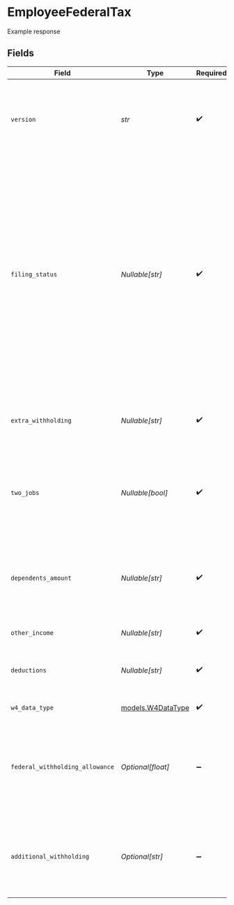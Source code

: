 # EmployeeFederalTax

Example response


## Fields

| Field                                                                                                                                                                                                                                                              | Type                                                                                                                                                                                                                                                               | Required                                                                                                                                                                                                                                                           | Description                                                                                                                                                                                                                                                        |
| ------------------------------------------------------------------------------------------------------------------------------------------------------------------------------------------------------------------------------------------------------------------ | ------------------------------------------------------------------------------------------------------------------------------------------------------------------------------------------------------------------------------------------------------------------ | ------------------------------------------------------------------------------------------------------------------------------------------------------------------------------------------------------------------------------------------------------------------ | ------------------------------------------------------------------------------------------------------------------------------------------------------------------------------------------------------------------------------------------------------------------ |
| `version`                                                                                                                                                                                                                                                          | *str*                                                                                                                                                                                                                                                              | :heavy_check_mark:                                                                                                                                                                                                                                                 | The current version of the object. See the [versioning guide](https://docs.gusto.com/embedded-payroll/docs/idempotency) for information on how to use this field.                                                                                                  |
| `filing_status`                                                                                                                                                                                                                                                    | *Nullable[str]*                                                                                                                                                                                                                                                    | :heavy_check_mark:                                                                                                                                                                                                                                                 | It determines which tax return form an individual will use and is an important factor in computing taxable income. One of:<br/>- Single<br/>- Married<br/>- Head of Household<br/>- Exempt from withholding<br/>- Married, but withhold as Single (does not apply to rev_2020_w4 form) |
| `extra_withholding`                                                                                                                                                                                                                                                | *Nullable[str]*                                                                                                                                                                                                                                                    | :heavy_check_mark:                                                                                                                                                                                                                                                 | An employee can request an additional amount to be withheld from each paycheck.                                                                                                                                                                                    |
| `two_jobs`                                                                                                                                                                                                                                                         | *Nullable[bool]*                                                                                                                                                                                                                                                   | :heavy_check_mark:                                                                                                                                                                                                                                                 | If there are only two jobs (i.e., you and your spouse each have a job, or you have two), you can set it to true.                                                                                                                                                   |
| `dependents_amount`                                                                                                                                                                                                                                                | *Nullable[str]*                                                                                                                                                                                                                                                    | :heavy_check_mark:                                                                                                                                                                                                                                                 | A dependent is a person other than the taxpayer or spouse who entitles the taxpayer to claim a dependency exemption.                                                                                                                                               |
| `other_income`                                                                                                                                                                                                                                                     | *Nullable[str]*                                                                                                                                                                                                                                                    | :heavy_check_mark:                                                                                                                                                                                                                                                 | Other income amount.                                                                                                                                                                                                                                               |
| `deductions`                                                                                                                                                                                                                                                       | *Nullable[str]*                                                                                                                                                                                                                                                    | :heavy_check_mark:                                                                                                                                                                                                                                                 | Deductions other than the standard deduction to reduce withholding.                                                                                                                                                                                                |
| `w4_data_type`                                                                                                                                                                                                                                                     | [models.W4DataType](../models/w4datatype.md)                                                                                                                                                                                                                       | :heavy_check_mark:                                                                                                                                                                                                                                                 | The version of w4 form.                                                                                                                                                                                                                                            |
| `federal_withholding_allowance`                                                                                                                                                                                                                                    | *Optional[float]*                                                                                                                                                                                                                                                  | :heavy_minus_sign:                                                                                                                                                                                                                                                 | *does not apply to rev_2020_w4 form*<br/><br/>An exemption from paying a certain amount of income tax.                                                                                                                                                             |
| `additional_withholding`                                                                                                                                                                                                                                           | *Optional[str]*                                                                                                                                                                                                                                                    | :heavy_minus_sign:                                                                                                                                                                                                                                                 | *does not apply to rev_2020_w4 form*<br/><br/>An additional withholding dollar amount                                                                                                                                                                              |